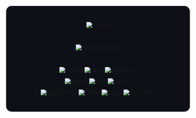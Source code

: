 <div align="center" style="background-color: #0d1117; padding: 30px; border-radius: 15px;">

![Header](https://readme-typing-svg.herokuapp.com?font=Fira+Code&size=26&weight=600&duration=3000&pause=1000&color=000080&center=true&vCenter=true&width=700&lines=SOU+LEONARDO+ZAIA;ESTUDANTE+DE+INFORMÁTICA;ETEC+MARIA+CRISTINA+MEDEIROS)

<br>

![HabilidadesTitle](https://readme-typing-svg.herokuapp.com?font=Fira+Code&size=20&weight=600&duration=3000&pause=1000&color=000080&center=true&vCenter=true&width=300&lines=💻+HABILIDADES)

<br>

<!-- Linha 1 -->
<p>
  <img src="https://img.shields.io/badge/HTML5-FF6B35?style=for-the-badge&logo=html5&logoColor=white&labelColor=1a1a1a" alt="HTML5" />
  <img src="https://img.shields.io/badge/CSS3-1572B6?style=for-the-badge&logo=css3&logoColor=white&labelColor=1a1a1a" alt="CSS3" />
  <img src="https://img.shields.io/badge/JavaScript-F7DF1E?style=for-the-badge&logo=javascript&logoColor=black&labelColor=1a1a1a" alt="JavaScript" />
</p>

<!-- Linha 2 -->
<p>
  <img src="https://img.shields.io/badge/Python-3776AB?style=for-the-badge&logo=python&logoColor=white&labelColor=1a1a1a" alt="Python" />
  <img src="https://img.shields.io/badge/Java-ED8B00?style=for-the-badge&logo=java&logoColor=white&labelColor=1a1a1a" alt="Java" />
  <img src="https://img.shields.io/badge/MySQL-4479A1?style=for-the-badge&logo=mysql&logoColor=white&labelColor=1a1a1a" alt="MySQL" />
</p>

<!-- Linha 3 -->
<p>
  <img src="https://img.shields.io/badge/App_Inventor-FF6B6B?style=for-the-badge&logo=android&logoColor=white&labelColor=1a1a1a" alt="App Inventor" />
  <img src="https://img.shields.io/badge/Flutter-02569B?style=for-the-badge&logo=flutter&logoColor=white&labelColor=1a1a1a" alt="Flutter" />
  <img src="https://img.shields.io/badge/Figma-F24E1E?style=for-the-badge&logo=figma&logoColor=white&labelColor=1a1a1a" alt="Figma" />
  <img src="https://img.shields.io/badge/Photoshop-31A8FF?style=for-the-badge&logo=adobephotoshop&logoColor=white&labelColor=1a1a1a" alt="Photoshop" />
</p>

</div>
